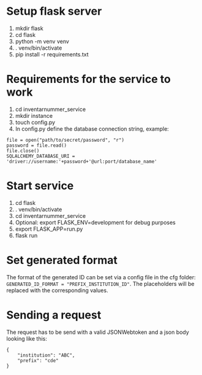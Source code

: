 # Setup flask server
1. mkdir flask
2. cd flask
3. python -m venv venv
4. . venv/bin/activate
5. pip install -r requirements.txt

# Requirements for the service to work
1. cd inventarnummer_service
2. mkdir instance
3. touch config.py
4. In config.py define the database connection string, example:  
```
file = open("path/to/secret/password", "r")
password = file.read()
file.close()
SQLALCHEMY_DATABASE_URI = 'driver://username:'+password+'@url:port/database_name'
```

# Start service
1. cd flask
2. . venv/bin/activate
3. cd inventarnummer_service
4. Optional: export FLASK_ENV=development for debug purposes
5. export FLASK_APP=run.py
6. flask run

# Set generated format
The format of the generated ID can be set via a config file in the cfg folder:
`GENERATED_ID_FORMAT = "PREFIX_INSTITUTION_ID"`.
The placeholders will be replaced with the corresponding values.

# Sending a request
The request has to be send with a valid JSONWebtoken and a json body looking like this:
```
{
	"institution": "ABC",
	"prefix": "cde"
}
```